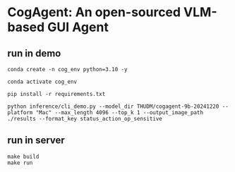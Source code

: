 # CogAgent: An open-sourced VLM-based GUI Agent
## run in demo
```shell
conda create -n cog_env python=3.10 -y

conda activate cog_env

pip install -r requirements.txt

python inference/cli_demo.py --model_dir THUDM/cogagent-9b-20241220 --platform "Mac" --max_length 4096 --top_k 1 --output_image_path ./results --format_key status_action_op_sensitive

```
## run in server
```shell
make build
make run
```

